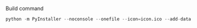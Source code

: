 Build command

```py
python -m PyInstaller --noconsole --onefile --icon=icon.ico --add-data "icon.ico;." Network_Speed_Live.py
```
